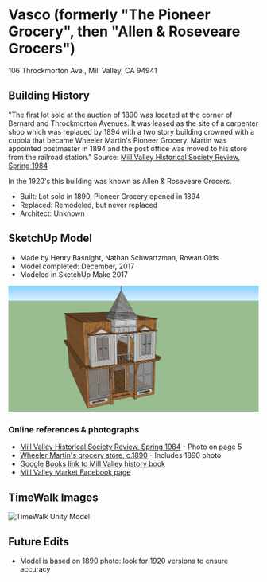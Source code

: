 # Vasco (formerly "The Pioneer Grocery", then "Allen & Roseveare Grocers")
106 Throckmorton Ave., Mill Valley, CA 94941

## Building History

"The first lot sold at the auction of 1890 was located at the corner of Bernard and Throckmorton Avenues. It was leased as the site of a carpenter shop which was replaced by 1894 with a two story building crowned with a cupola that became Wheeler Martin's Pioneer Grocery.  Martin was appointed postmaster in 1894 and the post office was moved to his store from the railroad station." Source: [Mill Valley Historical Society Review, Spring 1984](http://www.millvalleylibrary.net/historyroom/collections/archive/files/mvhs1984spring-reduce_910d348bce.pdf) 

In the 1920's this building was known as Allen & Roseveare Grocers.

- Built: Lot sold in 1890, Pioneer Grocery opened in 1894
- Replaced: Remodeled, but never replaced
- Architect: Unknown

## SketchUp Model

- Made by Henry Basnight, Nathan Schwartzman, Rowan Olds
- Model completed: December, 2017
- Modeled in SketchUp Make 2017

![SketchUp Make 2017 model screenshot](https://github.com/TimeWalkOrg/building-mill-valley-ca-vasco/blob/master/SketchUp%20screenshot.png)

### Online references & photographs

- [Mill Valley Historical Society Review, Spring 1984](http://www.millvalleylibrary.net/historyroom/collections/archive/files/mvhs1984spring-reduce_910d348bce.pdf) - Photo on page 5
- [Wheeler Martin's grocery store, c.1890](http://content.cdlib.org/ark:/13030/kt5f59q8tq/?layout=metadata) - Includes 1890 photo
- [Google Books link to Mill Valley history book](https://books.google.com/books?id=_DHbKTGAslsC&pg=PA63&lpg=PA63&dq=wheeler+martin+mill+valley&source=bl&ots=jtfx6bGqfH&sig=4T5j9L2S8IzL5uC2Ud22tFLfN3I&hl=en&sa=X&ved=0ahUKEwjpr5Gt1_HXAhVMImMKHR_0AkYQ6AEIPzAE#v=onepage&q=wheeler%20martin%20mill%20valley&f=false)
- [Mill Valley Market Facebook page](https://www.facebook.com/permalink.php?story_fbid=10154518749938416&id=8461123415)

## TimeWalk Images
![TimeWalk Unity Model](tbd)


## Future Edits
- Model is based on 1890 photo: look for 1920 versions to ensure accuracy
